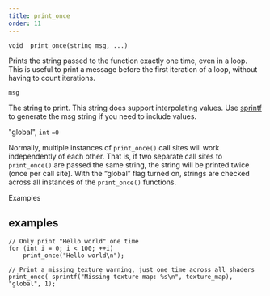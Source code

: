```yaml
---
title: print_once
order: 11
---
```

`void  print_once(string msg, ...)`

Prints the string passed to the function exactly one time, even in a loop.
This is useful to print a message before the first iteration of a loop, without having to count iterations.

`msg`

The string to print. This string does support interpolating values.
Use [sprintf](sprintf.html "Formats a string like printf but returns the result as a string
instead of printing it.") to generate the msg string if you need to include values.

"global",
`int`
`=0`

Normally, multiple instances of `print_once()` call sites
will work independently of each other. That is, if two separate
call sites to `print_once()` are passed the same string, the string will be
printed twice (once per call site). With the “global” flag turned on, strings
are checked across all instances of the `print_once()` functions.

Examples

## examples

```vex
// Only print "Hello world" one time
for (int i = 0; i < 100; ++i)
    print_once("Hello world\n");

// Print a missing texture warning, just one time across all shaders
print_once( sprintf("Missing texture map: %s\n", texture_map), "global", 1);

```
